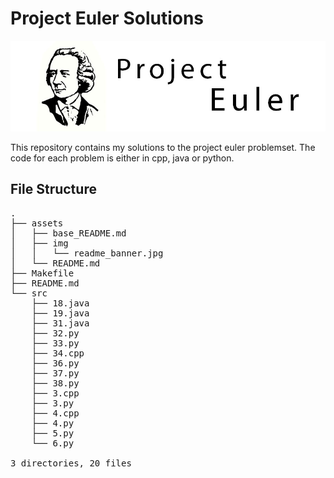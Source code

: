 # Project Euler Solutions

![](assets/img/readme_banner.jpg)

This repository contains my solutions to the project euler problemset. The code for each problem is either in cpp, java or python.

## File Structure
<pre>
.
├── assets
│   ├── base_README.md
│   ├── img
│   │   └── readme_banner.jpg
│   └── README.md
├── Makefile
├── README.md
└── src
    ├── 18.java
    ├── 19.java
    ├── 31.java
    ├── 32.py
    ├── 33.py
    ├── 34.cpp
    ├── 36.py
    ├── 37.py
    ├── 38.py
    ├── 3.cpp
    ├── 3.py
    ├── 4.cpp
    ├── 4.py
    ├── 5.py
    └── 6.py

3 directories, 20 files
</pre>
